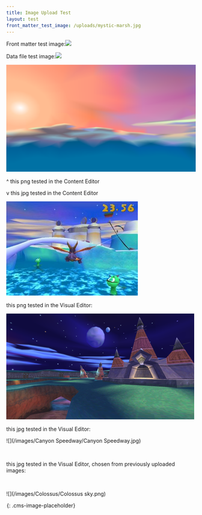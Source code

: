 ```yaml
---
title: Image Upload Test
layout: test
front_matter_test_image: /uploads/mystic-marsh.jpg
---
```


Front matter test image:![]({{page.test_image}})

Data file test image:![]({{site.data.test.upload_image}})

![](/uploads/icy-speedway.png)

^ this png tested in the Content Editor

v this jpg tested in the Content Editor

![](/uploads/icy-speedway.jpg)

this png tested in the Visual Editor:

![](/uploads/fracture-hills.png)

this jpg tested in the Visual Editor:

![](/images/Canyon Speedway/Canyon Speedway.jpg)

 

this jpg tested in the Visual Editor, chosen from previously uploaded images:

 

![](/images/Colossus/Colossus sky.png)

![](data:image/png;base64,iVBORw0KGgoAAAANSUhEUgAAAAEAAAABCAYAAAAfFcSJAAAADUlEQVQYV2NYtWrVfwAG/gL+NbCogwAAAABJRU5ErkJggg==){: .cms-image-placeholder}